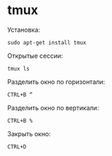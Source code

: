 <h1>tmux</h1>

Установка:

```shell
sudo apt-get install tmux
```

Открытые сессии:

```shell
tmux ls
```

Разделить окно по горизонтали:

```shell"
CTRL+B “
```

Разделить окно по вертикали:

```shell
CTRL+B %
```

Закрыть окно: 

```shell
CTRL+D
```
